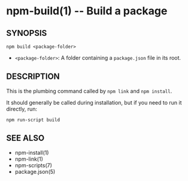 npm-build(1) -- Build a package
===============================

## SYNOPSIS

    npm build <package-folder>

* `<package-folder>`:
  A folder containing a `package.json` file in its root.

## DESCRIPTION

This is the plumbing command called by `npm link` and `npm install`.

It should generally be called during installation, but if you need to run it directly, run:

    npm run-script build

## SEE ALSO

* npm-install(1)
* npm-link(1)
* npm-scripts(7)
* package.json(5)
